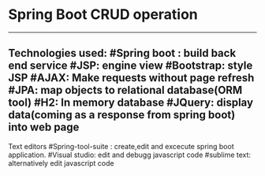 # Spring Boot CRUD operation
------------------------------------
Technologies used:
#Spring boot : build back end service
#JSP: engine view
#Bootstrap: style JSP
#AJAX: Make requests without page refresh
#JPA: map objects to relational database(ORM tool)
#H2: In memory database
#JQuery: display data(coming as a response from spring boot) into web page
---------------------------------------
Text editors
#Spring-tool-suite : create,edit and excecute spring boot application.
#Visual studio: edit and debugg javascript code
#sublime text: alternatively edit javascript code

